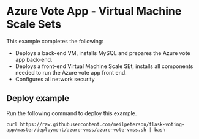# Azure Vote App - Virtual Machine Scale Sets

This example completes the following:

- Deploys a back-end VM, installs MySQL and prepares the Azure vote app back-end.
- Deploys a front-end Virtual Machine Scale SEt, installs all components needed to run the Azure vote app front end.
- Configures all network security

## Deploy example

Run the following command to deploy this example.

```
curl https://raw.githubusercontent.com/neilpeterson/flask-voting-app/master/deployment/azure-vmss/azure-vote-vmss.sh | bash
```
